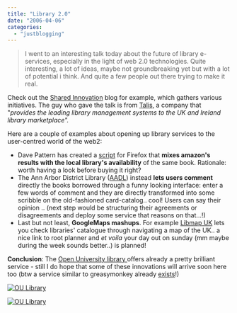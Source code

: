 ```yaml
---
title: "Library 2.0"
date: "2006-04-06"
categories: 
  - "justblogging"
---
```


> I went to an interesting talk today about the future of library e-services, especially in the light of web 2.0 technologies. Quite interesting, a lot of ideas, maybe not groundbreaking yet but with a lot of potential i think. And quite a few people out there trying to make it real.

Check out the [Shared Innovation](http://www.talis.com/tdn/) blog for example, which gathers various initiatives. The guy who gave the talk is from [Talis](http://www.talis.com/home/), a company that "_provides the leading library management systems to the UK and Ireland library marketplace"._ 

Here are a couple of examples about opening up library services to the user-centred world of the web2:

- Dave Pattern has created a [script](http://www.daveyp.com/blog/index.php/archives/60/) for Firefox that **mixes amazon's results with the local library's availability** of the same book. Rationale: worth having a look before buying it right?
- The Ann Arbor District Library ([AADL](http://www.aadl.org/catalog)) instead **lets users comment** directly the books borrowed through a funny looking interface: enter a few words of comment and they are directly transformed into some scribble on the old-fashioned card-catalog.. cool! Users can say their opinion .. (next step would be structuring their agreements or disagreements and deploy some service that reasons on that...!)
- Last but not least, **GoogleMaps mashups**. For example [Libmap UK](http://www.talis.com/libmap/libmapuk2.html) lets you check libraries' catalogue through navigating a map of the UK.. a nice link to root planner and _et voila_ your day out on sunday (mm maybe during the week sounds better..) is planned!

**Conclusion**: The [Open University library ](https://www.open.ac.uk/library/)offers already a pretty brilliant service - still I do hope that some of these innovations will arrive soon here too (btw a service similar to greasymonkey already [exists](http://blogs.open.ac.uk/Maths/ajh59/006028.html)!)

[![OU Library](/media/static/blog_img/ou_library1.jpg)](/media/static/blog_img/ou_library1.jpg)

[![OU Library](/media/static/blog_img/ou_library2.jpg)](/media/static/blog_img/ou_library2.jpg)